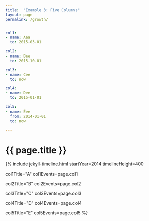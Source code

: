 ```yaml
---
title:  "Example 3: Five Columns"
layout: page
permalink: /growth/


col1:
- name: Aaa
  to: 2015-03-01

col2:
- name: Bee
  to: 2015-10-01

col3:
- name: Cee
  to: now

col4:
- name: Dee
  to: 2015-01-01

col5:
- name: Eee
  from: 2014-01-01
  to: now

---
```


# {{ page.title }}

{% include jekyll-timeline.html
   startYear=2014
   timelineHeight=400

   col1Title="A"
   col1Events=page.col1

   col2Title="B"
   col2Events=page.col2

   col3Title="C"
   col3Events=page.col3

   col4Title="D"
   col4Events=page.col4

   col5Title="E"
   col5Events=page.col5
%}